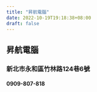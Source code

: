 ```yaml
---
title: "昇航電腦"
date: 2022-10-19T19:18:38+08:00
draft: false
---
```

## 昇航電腦
### 新北市永和區竹林路124巷6號
#### 0909-807-818